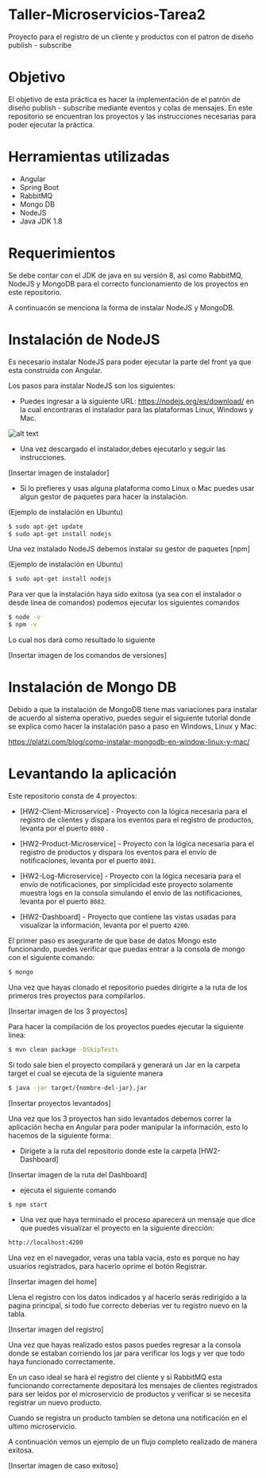 # Taller-Microservicios-Tarea2
Proyecto para el registro de un cliente y productos con el patron de diseño publish - subscribe

# Objetivo

El objetivo de esta práctica es hacer la implementación de el patrón de diseño publish - subscribe mediante eventos y colas de mensajes. 
En este repositorio se encuentran los proyectos y las instrucciones necesarias para poder ejecutar la práctica.

# Herramientas utilizadas

- Angular
- Spring Boot
- RabbitMQ
- Mongo DB
- NodeJS
- Java JDK 1.8

# Requerimientos

Se debe contar con el JDK de java en su versión 8, asi como RabbitMQ, NodeJS y MongoDB para el correcto funcionamiento de los proyectos en este repositorio.

A continuacón se menciona la forma de instalar NodeJS y MongoDB.

# Instalación de NodeJS

Es necesario instalar NodeJS para poder ejecutar la parte del front ya que esta construida con Angular.

Los pasos para instalar NodeJS son los siguientes:

- Puedes ingresar a la siguiente URL: https://nodejs.org/es/download/ en la cual encontraras el instalador para las plataformas Linux, Windows y Mac.

![alt text](http://emmanuel.pagelab.io/Selecci%c3%b3n_001.png)

- Una vez descargado el instalador,debes ejecutarlo y seguir las instrucciones.

[Insertar imagen de instalador]

- Si lo prefieres y usas alguna plataforma como Linux o Mac puedes usar algun gestor de paquetes para hacer la instalación.

(Ejemplo de instalación en Ubuntu)
```sh
$ sudo apt-get update
$ sudo apt-get install nodejs
```

Una vez instalado NodeJS debemos instalar su gestor de paquetes [npm]  

(Ejemplo de instalación en Ubuntu)
```sh
$ sudo apt-get install nodejs
```

Para ver que la instalación haya sido exitosa (ya sea con el instalador o desde linea de comandos) podemos ejecutar los siguientes comandos

```sh
$ node -v
$ npm -v
```

Lo cual nos dará como resultado lo siguiente

[Insertar imagen de los comandos de versiones]

# Instalación de Mongo DB

Debido a que la instalación de MongoDB tiene mas variaciones para instalar de acuerdo al sistema operativo, puedes seguir el siguiente tutorial donde se explica como hacer la instalación paso a paso en Windows, Linux y Mac: 

https://platzi.com/blog/como-instalar-mongodb-en-window-linux-y-mac/

# Levantando la aplicación
Este repositorio consta de 4 proyectos:

- [HW2-Client-Microservice] - Proyecto con la lógica necesaria para el registro de clientes y dispara los eventos para el registro de productos, levanta por el puerto `8080` .

- [HW2-Product-Microservice] - Proyecto con la lógica necesaria para el registro de productos y dispara los eventos para el envío de notificaciones, levanta por el puerto `8081`.

- [HW2-Log-Microservice] - Proyecto con la lógica necesaria para el envío de notificaciones, por simplicidad este proyecto solamente muestra logs en la consola simulando el envìo de las notificaciones, levanta por el puerto `8082`.

- [HW2-Dashboard] - Proyecto que contiene las vistas usadas para visualizar la información, levanta por el puerto `4200`.

El primer paso es asegurarte de que base de datos Mongo este funcionando, puedes verificar que puedas entrar a la consola de mongo con el siguiente comando:

```sh
$ mongo
```

Una vez que hayas clonado el repositorio puedes dirigirte a la ruta de los primeros tres proyectos para compilarlos.

[Insertar imagen de los 3 proyectos]

Para hacer la compilación de los proyectos puedes ejecutar la siguiente linea:

```sh
$ mvn clean package -DSkipTests
```

Si todo sale bien el proyecto compilará y generará un Jar en la carpeta target el cual se ejecuta de la siguiente manera

```sh
$ java -jar target/{nombre-del-jar}.jar
```

[Insertar proyectos levantados]


Una vez que los 3 proyectos han sido levantados debemos correr la aplicación hecha en Angular para poder manipular la información, esto lo hacemos de la siguiente forma:

- Dirigete a la ruta del repositorio donde este la carpeta [HW2-Dashboard]

[Insertar imagen de la ruta del Dashboard]

- ejecuta el siguiente comando

```sh
$ npm start
```

- Una vez que haya terminado el proceso aparecerá un mensaje que dice que puedes visualizar el proyecto en la siguiente dirección:

```sh
http://localhost:4200
```

Una vez en el navegador, veras una tabla vacía, esto es porque no hay usuarios registrados, para hacerlo oprime el botón Registrar.

[Insertar imagen del home]

Llena el registro con los datos indicados y al hacerlo serás redirigido a la pagina principal, si todo fue correcto deberias ver tu registro nuevo en la tabla.

[Insertar imagen del registro]

Una vez que hayas realizado estos pasos puedes regresar a la consola donde se estaban corriendo los jar para verificar los logs y ver que todo haya funcionado correctamente.

En un caso ideal se hará el registro del cliente y si RabbitMQ esta funcionando correctamente depositará los mensajes de clientes registrados para ser leídos por el microservicio de productos y veríficar si se necesita registrar un nuevo producto.

Cuando se registra un producto tambíen se detona una notificación en el ultimo microservicio.

A continuación vemos un ejemplo de un flujo completo realizado de manera exitosa.

[Insertar imagen de caso exitoso]
